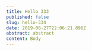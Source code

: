 ```yaml
---
title: Hello 333
published: false
slug: hello-334
date: 2019-08-27T22:06:21.896Z
abstract: abstract
content: Body
---
```


